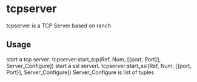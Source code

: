 tcpserver
=========

tcpserver is a TCP Server based on ranch

Usage
-----

start a tcp server:
    tcpserver:start_tcp(Ref, Num, [{port, Port}], Server_Configure])
start a ssl serverL
    tcpserver:start_ssl(Ref, Num, [{port, Port}], Server_Configure])
Server_Configure is list of tuples 

